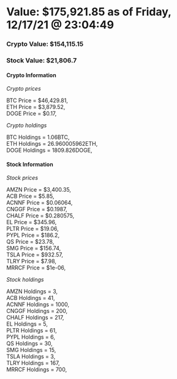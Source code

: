 # Value: $175,921.85 as of Friday, 12/17/21 @ 23:04:49 

### Crypto Value: $154,115.15

### Stock Value: $21,806.7

#### Crypto Information 
*Crypto prices* 

BTC Price = $46,429.81,  
ETH Price = $3,879.52,  
DOGE Price = $0.17,  


*Crypto holdings* 

BTC Holdings = 1.06BTC,  
ETH Holdings = 26.960005962ETH,  
DOGE Holdings = 1809.826DOGE,  


#### Stock Information 

*Stock prices* 

AMZN Price = $3,400.35,  
ACB Price = $5.85,  
ACNNF Price = $0.06064,  
CNGGF Price = $0.1987,  
CHALF Price = $0.280575,  
EL Price = $345.96,  
PLTR Price = $19.06,  
PYPL Price = $186.2,  
QS Price = $23.78,  
SMG Price = $156.74,  
TSLA Price = $932.57,  
TLRY Price = $7.98,  
MRRCF Price = $1e-06,  


*Stock holdings* 

AMZN Holdings = 3,  
ACB Holdings = 41,  
ACNNF Holdings = 1000,  
CNGGF Holdings = 200,  
CHALF Holdings = 217,  
EL Holdings = 5,  
PLTR Holdings = 61,  
PYPL Holdings = 6,  
QS Holdings = 30,  
SMG Holdings = 15,  
TSLA Holdings = 3,  
TLRY Holdings = 167,  
MRRCF Holdings = 700,  


